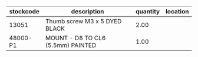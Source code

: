 |stockcode|description|quantity|location|
|---------|-----------|--------|--------|
|13051|Thumb screw M3 x 5 DYED BLACK|2.00||
|48000-P1|MOUNT - D8 TO CL6 (5.5mm) PAINTED|1.00||
